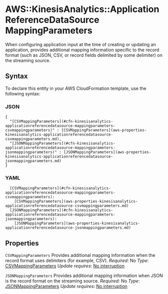 # AWS::KinesisAnalytics::ApplicationReferenceDataSource MappingParameters<a name="aws-properties-kinesisanalytics-applicationreferencedatasource-mappingparameters"></a>

When configuring application input at the time of creating or updating an application, provides additional mapping information specific to the record format \(such as JSON, CSV, or record fields delimited by some delimiter\) on the streaming source\.

## Syntax<a name="aws-properties-kinesisanalytics-applicationreferencedatasource-mappingparameters-syntax"></a>

To declare this entity in your AWS CloudFormation template, use the following syntax:

### JSON<a name="aws-properties-kinesisanalytics-applicationreferencedatasource-mappingparameters-syntax.json"></a>

```
{
  "[CSVMappingParameters](#cfn-kinesisanalytics-applicationreferencedatasource-mappingparameters-csvmappingparameters)" : [CSVMappingParameters](aws-properties-kinesisanalytics-applicationreferencedatasource-csvmappingparameters.md),
  "[JSONMappingParameters](#cfn-kinesisanalytics-applicationreferencedatasource-mappingparameters-jsonmappingparameters)" : [JSONMappingParameters](aws-properties-kinesisanalytics-applicationreferencedatasource-jsonmappingparameters.md)
}
```

### YAML<a name="aws-properties-kinesisanalytics-applicationreferencedatasource-mappingparameters-syntax.yaml"></a>

```
  [CSVMappingParameters](#cfn-kinesisanalytics-applicationreferencedatasource-mappingparameters-csvmappingparameters):
    [CSVMappingParameters](aws-properties-kinesisanalytics-applicationreferencedatasource-csvmappingparameters.md)
  [JSONMappingParameters](#cfn-kinesisanalytics-applicationreferencedatasource-mappingparameters-jsonmappingparameters):
    [JSONMappingParameters](aws-properties-kinesisanalytics-applicationreferencedatasource-jsonmappingparameters.md)
```

## Properties<a name="aws-properties-kinesisanalytics-applicationreferencedatasource-mappingparameters-properties"></a>

`CSVMappingParameters`  <a name="cfn-kinesisanalytics-applicationreferencedatasource-mappingparameters-csvmappingparameters"></a>
Provides additional mapping information when the record format uses delimiters \(for example, CSV\)\.
*Required*: No
*Type*: [CSVMappingParameters](aws-properties-kinesisanalytics-applicationreferencedatasource-csvmappingparameters.md)
*Update requires*: [No interruption](https://docs.aws.amazon.com/AWSCloudFormation/latest/UserGuide/using-cfn-updating-stacks-update-behaviors.html#update-no-interrupt)

`JSONMappingParameters`  <a name="cfn-kinesisanalytics-applicationreferencedatasource-mappingparameters-jsonmappingparameters"></a>
Provides additional mapping information when JSON is the record format on the streaming source\.
*Required*: No
*Type*: [JSONMappingParameters](aws-properties-kinesisanalytics-applicationreferencedatasource-jsonmappingparameters.md)
*Update requires*: [No interruption](https://docs.aws.amazon.com/AWSCloudFormation/latest/UserGuide/using-cfn-updating-stacks-update-behaviors.html#update-no-interrupt)

